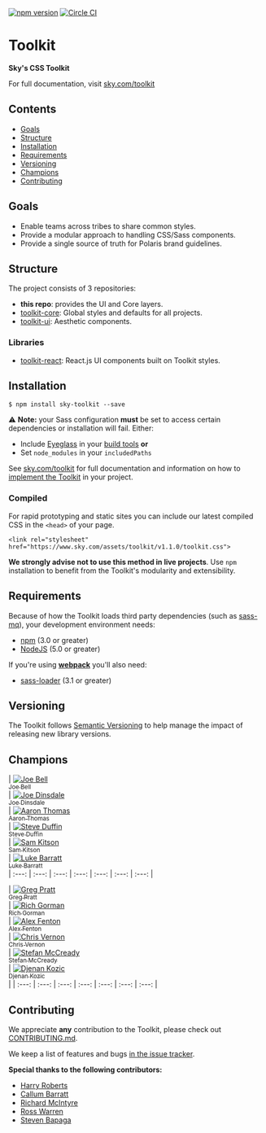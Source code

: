 [![npm version](https://badge.fury.io/js/sky-toolkit.svg)](https://badge.fury.io/js/sky-toolkit)  [![Circle CI](https://circleci.com/gh/sky-uk/toolkit/tree/master.svg?style=svg&circle-token=6b7a4f1adf2fb7fad8c0942b8d4d8386afb681f4)](https://circleci.com/gh/sky-uk/toolkit/tree/master)

# Toolkit

**Sky's CSS Toolkit**

For full documentation, visit [sky.com/toolkit](http://sky.com/toolkit)

## Contents

* [Goals](#goals)
* [Structure](#structure)
* [Installation](#installation)
* [Requirements](#requirements)
* [Versioning](#versioning)
* [Champions](#champions)
* [Contributing](#contributing)

## Goals

- Enable teams across tribes to share common styles.
- Provide a modular approach to handling CSS/Sass components.
- Provide a single source of truth for Polaris brand guidelines.

## Structure

The project consists of 3 repositories:

- **this repo**: provides the UI and Core layers.
- [toolkit-core](https://github.com/sky-uk/toolkit-core): Global styles and defaults for all projects.
- [toolkit-ui](https://github.com/sky-uk/toolkit-ui): Aesthetic components.

### Libraries
- [toolkit-react](https://github.com/sky-uk/toolkit-react): React.js UI components built on Toolkit styles.

## Installation

```
$ npm install sky-toolkit --save
```

:warning: **Note:** your Sass configuration **must** be set to access certain dependencies or installation will fail. Either:
 * Include [Eyeglass](https://github.com/sass-eyeglass/eyeglass) in your [build tools](https://github.com/sass-eyeglass/eyeglass#building-sass-files-with-eyeglass-support) **or**
 * Set `node_modules` in your `includedPaths`

See [sky.com/toolkit](http://sky.com/toolkit) for full documentation and information on how to [implement the Toolkit](http://sky.com/toolkit/getting-started) in your project.

### Compiled

For rapid prototyping and static sites you can include our latest compiled CSS in the `<head>` of your page.

```
<link rel="stylesheet" href="https://www.sky.com/assets/toolkit/v1.1.0/toolkit.css">
```

**We strongly advise not to use this method in live projects**.
Use `npm` installation to benefit from the Toolkit's modularity and extensibility.


## Requirements

Because of how the Toolkit loads third party dependencies (such as [sass-mq](https://github.com/sass-mq/sass-mq)), your development environment needs:

* [npm](https://www.npmjs.com/) (3.0 or greater)
* [NodeJS](https://nodejs.org/en/) (5.0 or greater)

If you're using [**webpack**](https://webpack.github.io/) you'll also need:

* [sass-loader](https://github.com/jtangelder/sass-loader) (3.1 or greater)

## Versioning

The Toolkit follows [Semantic Versioning](http://semver.org) to help manage the impact of releasing new library versions.

## Champions

| [![Joe Bell](https://avatars.githubusercontent.com/joebell93?s=100)<br /><sub>Joe Bell</sub>](https://github.com/joebell93)<br />[](mailto:joseph.bell@sky.uk) | [![Joe Dinsdale](https://avatars.githubusercontent.com/mrdinsdale?s=100)<br /><sub>Joe Dinsdale</sub>](https://github.com/mrdinsdale)<br />[](mailto:joseph.dinsdale@sky.uk) | [![Aaron Thomas](https://avatars.githubusercontent.com/aaronthomas?s=100)<br /><sub>Aaron Thomas</sub>](https://github.com/aaronthomas)<br />[](mailto:aaron.thomas@sky.uk) | [![Steve Duffin](https://avatars.githubusercontent.com/steveduffin?s=100)<br /><sub>Steve Duffin</sub>](https://github.com/steveduffin)<br />[](mailto:steve.duffin@sky.uk) | [![Sam Kitson](https://avatars.githubusercontent.com/skitson?s=100)<br /><sub>Sam Kitson</sub>](https://github.com/skitson)<br />[](mailto:sam.kitson@sky.uk) | [![Luke Barratt](https://avatars.githubusercontent.com/lbarratt?s=100)<br /><sub>Luke Barratt</sub>](https://github.com/lbarratt)<br />[](mailto:luke.barratt@sky.uk)
| :---: | :---: | :---: | :---: | :---: | :---: | :---: |

| [![Greg Pratt](https://avatars.githubusercontent.com/gregorypratt?s=100)<br /><sub>Greg Pratt</sub>](https://github.com/gregorypratt)<br />[](mailto:gregory.pratt@sky.uk) | [![Rich Gorman](https://avatars.githubusercontent.com/coderas?s=100)<br /><sub>Rich Gorman</sub>](https://github.com/coderas)<br />[](mailto:richard.gorman@sky.uk) | [![Alex Fenton](https://avatars.githubusercontent.com/afenton90?s=100)<br /><sub>Alex Fenton</sub>](https://github.com/afenton90)<br />[](mailto:alexander.fenton@sky.uk) | [![Chris Vernon](https://avatars.githubusercontent.com/welikeideas?s=100)<br /><sub>Chris Vernon</sub>](https://github.com/welikeideas)<br />[](mailto:christopher.vernon@sky.uk) | [![Stefan McCready](https://avatars.githubusercontent.com/StefanMcCready?s=100)<br /><sub>Stefan McCready</sub>](https://github.com/StefanMcCready)<br />[](mailto:stefan.mccready@sky.uk) | [![Djenan Kozic](https://avatars.githubusercontent.com/Djenan?s=100)<br /><sub>Djenan Kozic</sub>](https://github.com/Djenan)<br />[](mailto:djenan.kozic@sky.uk) |
| :---: | :---: | :---: | :---: | :---: | :---: | :---: |

## Contributing

We appreciate **any** contribution to the Toolkit, please check out [CONTRIBUTING.md](CONTRIBUTING.md).

We keep a list of features and bugs [in the issue tracker](https://github.com/sky-uk/toolkit/issues).

**Special thanks to the following contributors:**

- [Harry Roberts](https://github.com/csswizardry)
- [Callum Barratt](https://github.com/cbarratt)
- [Richard McIntyre](https://github.com/mackstar)
- [Ross Warren](https://github.com/rosswarren)
- [Steven Bapaga](https://github.com/romidane)
